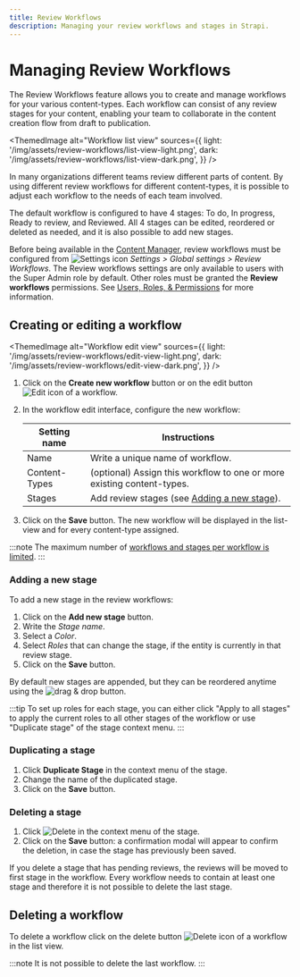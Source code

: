 ```yaml
---
title: Review Workflows
description: Managing your review workflows and stages in Strapi.
---
```


# Managing Review Workflows <EnterpriseBadge /> <CloudTeamBadge/>

The Review Workflows feature allows you to create and manage workflows for your various content-types. Each workflow can consist of any review stages for your content, enabling your team to collaborate in the content creation flow from draft to publication.

<ThemedImage
alt="Workflow list view"
sources={{
    light: '/img/assets/review-workflows/list-view-light.png',
    dark: '/img/assets/review-workflows/list-view-dark.png',
  }}
/>

In many organizations different teams review different parts of content. By using different review workflows for different content-types, it is possible to adjust each workflow to the needs of each team involved.

The default workflow is configured to have 4 stages: To do, In progress, Ready to review, and Reviewed. All 4 stages can be edited, reordered or deleted as needed, and it is also possible to add new stages.

Before being available in the [Content Manager](/user-docs/content-manager/reviewing-content), review workflows must be configured from ![Settings icon](/img/assets/icons/settings.svg) _Settings > Global settings > Review Workflows_. The Review workflows settings are only available to users with the Super Admin role by default. Other roles must be granted the **Review workflows** permissions. See [Users, Roles, & Permissions](/user-docs/users-roles-permissions) for more information.

## Creating or editing a workflow

<ThemedImage
alt="Workflow edit view"
sources={{
    light: '/img/assets/review-workflows/edit-view-light.png',
    dark: '/img/assets/review-workflows/edit-view-dark.png',
  }}
/>

1. Click on the **Create new workflow** button or on the edit button ![Edit icon](/img/assets/icons/edit.svg) of a workflow.
2. In the workflow edit interface, configure the new workflow:

   | Setting name  | Instructions                                                           |
   | ------------- | ---------------------------------------------------------------------- |
   | Name          | Write a unique name of workflow.                                       |
   | Content-Types | (optional) Assign this workflow to one or more existing content-types. |
   | Stages        | Add review stages (see [Adding a new stage](#adding-a-new-stage)).     |

3. Click on the **Save** button. The new workflow will be displayed in the list-view and for every content-type assigned.

:::note
The maximum number of [workflows and stages per workflow is limited](https://strapi.io/pricing-cloud).
:::

### Adding a new stage

To add a new stage in the review workflows:

1. Click on the **Add new stage** button.
2. Write the _Stage name_.
3. Select a _Color_.
4. Select _Roles_ that can change the stage, if the entity is currently in that review stage.
5. Click on the **Save** button.

By default new stages are appended, but they can be reordered anytime using the ![drag & drop](/img/assets/icons/drag.svg) button.

:::tip
To set up roles for each stage, you can either click "Apply to all stages" to apply the current roles to all other stages of the workflow or use "Duplicate stage" of the stage context menu.
:::

### Duplicating a stage

1. Click **Duplicate Stage** in the context menu of the stage.
2. Change the name of the duplicated stage.
3. Click on the **Save** button.

### Deleting a stage

1. Click ![Delete](/img/assets/icons/delete.svg) in the context menu of the stage.
2. Click on the **Save** button: a confirmation modal will appear to confirm the deletion, in case the stage has previously been saved.

If you delete a stage that has pending reviews, the reviews will be moved to first stage in the workflow. Every workflow needs to
contain at least one stage and therefore it is not possible to delete the last stage.

## Deleting a workflow

To delete a workflow click on the delete button ![Delete icon](/img/assets/icons/delete.svg) of a workflow in the list view.

:::note
It is not possible to delete the last workflow.
:::

<FeedbackPlaceholder />
